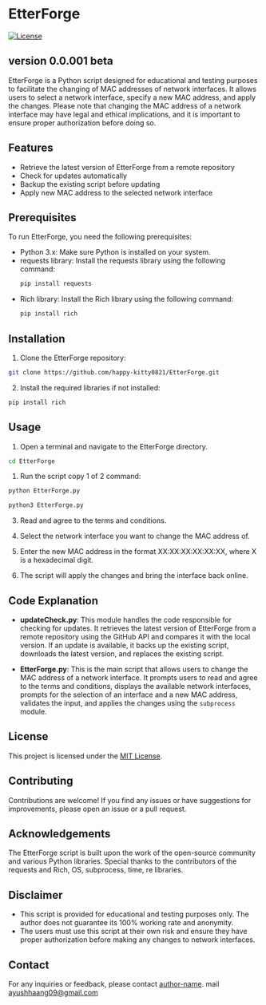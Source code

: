 # EtterForge

[![License](https://img.shields.io/badge/License-MIT-blue.svg)](https://opensource.org/licenses/MIT)

## version 0.0.001 beta
EtterForge is a Python script designed for educational and testing purposes to facilitate the changing of MAC addresses of network interfaces. It allows users to select a network interface, specify a new MAC address, and apply the changes. Please note that changing the MAC address of a network interface may have legal and ethical implications, and it is important to ensure proper authorization before doing so.

## Features

- Retrieve the latest version of EtterForge from a remote repository
- Check for updates automatically
- Backup the existing script before updating
- Apply new MAC address to the selected network interface

## Prerequisites

To run EtterForge, you need the following prerequisites:

- Python 3.x: Make sure Python is installed on your system.
- requests library: Install the requests library using the following command:
    ```bash
    pip install requests
    ```
- Rich library: Install the Rich library using the following command:
    ```bash
    pip install rich
    ```

## Installation

1. Clone the EtterForge repository:

```bash
git clone https://github.com/happy-kitty0821/EtterForge.git
```

2. Install the required libraries if not installed:

```bash
pip install rich
```

## Usage

1. Open a terminal and navigate to the EtterForge directory.
```bash
cd EtterForge
```
1. Run the script copy 1 of 2 command:

```bash
python EtterForge.py
```

```bash
python3 EtterForge.py
```

3. Read and agree to the terms and conditions.

4. Select the network interface you want to change the MAC address of.

5. Enter the new MAC address in the format XX:XX:XX:XX:XX:XX, where X is a hexadecimal digit.

6. The script will apply the changes and bring the interface back online.

## Code Explanation

- **updateCheck.py**: This module handles the code responsible for checking for updates. It retrieves the latest version of EtterForge from a remote repository using the GitHub API and compares it with the local version. If an update is available, it backs up the existing script, downloads the latest version, and replaces the existing script.

- **EtterForge.py**: This is the main script that allows users to change the MAC address of a network interface. It prompts users to read and agree to the terms and conditions, displays the available network interfaces, prompts for the selection of an interface and a new MAC address, validates the input, and applies the changes using the `subprocess` module.

## License

This project is licensed under the [MIT License](LICENSE).

## Contributing

Contributions are welcome! If you find any issues or have suggestions for improvements, please open an issue or a pull request.

## Acknowledgements

The EtterForge script is built upon the work of the open-source community and various Python libraries. Special thanks to the contributors of the requests and Rich, OS, subprocess, time, re libraries.

## Disclaimer

- This script is provided for educational and testing purposes only. The author does not guarantee its 100% working rate and anonymity.
- The users must use this script at their own risk and ensure they have proper authorization before making any changes to network interfaces.

## Contact

For any inquiries or feedback, please contact [author-name](https://github.com/happy-kitty0821).
mail ayushhaang09@gmail.com

